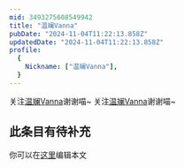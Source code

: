 ```yaml
---
mid: 3493275608549942
title: "温斓Vanna"
pubDate: "2024-11-04T11:22:13.858Z"
updatedDate: "2024-11-04T11:22:13.858Z"
profile:
  {
    Nickname: ["温斓Vanna"],
  }
---
```


关注[温斓Vanna](https://space.bilibili.com/3493275608549942)谢谢喵~ 关注[温斓Vanna](https://space.bilibili.com/3493275608549942)谢谢喵~

## 此条目有待补充
你可以在[这里](https://github.com/Yuhanawa/VTuber.ICU-Content/edit/master/v/温斓Vanna/index.md)编辑本文

